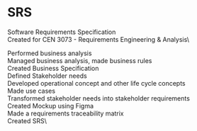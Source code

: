 # SRS

Software Requirements Specification \
Created for CEN 3073 - Requirements Engineering & Analysis\

Performed business analysis\
Managed business analysis, made business rules\
Created Business Specification\
Defined Stakeholder needs\
Developed operational concept and other life cycle concepts\
Made use cases\
Transformed stakeholder needs into stakeholder requirements\
Created Mockup using Figma\
Made a requirements traceability matrix\
Created SRS\
